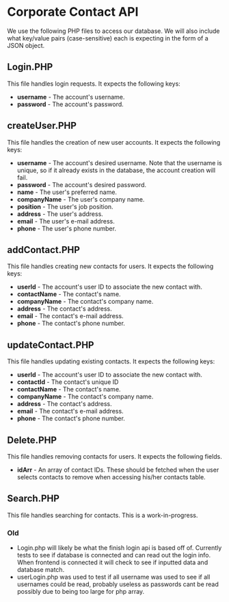 # Corporate Contact API
We use the following PHP files to access our database. We will also include what key/value pairs (case-sensitive) each is expecting in the form of a JSON object.

## Login.PHP
This file handles login requests. It expects the following keys:
- **username** - The account's username.
- **password** - The account's password.

## createUser.PHP
This file handles the creation of new user accounts. It expects the following keys:
- **username** - The account's desired username. Note that the username is unique, so if it already exists in the database, the account creation will fail.
- **password** - The account's desired password.
- **name** - The user's preferred name.
- **companyName** - The user's company name.
- **position** - The user's job position.
- **address** - The user's address.
- **email** - The user's e-mail address.
- **phone** - The user's phone number.

## addContact.PHP
This file handles creating new contacts for users. It expects the following keys:
- **userId** - The account's user ID to associate the new contact with.
- **contactName** - The contact's name.
- **companyName** - The contact's company name.
- **address** - The contact's address.
- **email** - The contact's e-mail address.
- **phone** - The contact's phone number.

## updateContact.PHP
This file handles updating existing contacts. It expects the following keys:
- **userId** - The account's user ID to associate the new contact with.
- **contactId** - The contact's unique ID
- **contactName** - The contact's name.
- **companyName** - The contact's company name.
- **address** - The contact's address.
- **email** - The contact's e-mail address.
- **phone** - The contact's phone number.

## Delete.PHP
This file handles removing contacts for users. It expects the following fields.
- **idArr** - An array of contact IDs. These should be fetched when the user selects contacts to remove when accessing his/her contacts table.

## Search.PHP
This file handles searching for contacts. This is a work-in-progress.

### Old

- Login.php will likely be what the finish login api is based off of.  Currently tests to see if database is connected and can read out the login info.
  When frontend is connected it will check to see if inputted data and database match.
- userLogin.php was used to test if all username was used to see if all usernames could be read, probably useless as passwords cant be read
  possibly due to being too large for php array.
